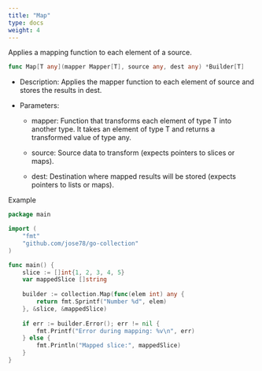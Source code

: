 ```yaml
---
title: "Map"
type: docs
weight: 4
---
```


Applies a mapping function to each element of a source.

```go
func Map[T any](mapper Mapper[T], source any, dest any) *Builder[T]
```

* Description: Applies the mapper function to each element of source and stores the results in dest.
* Parameters:
    
    * mapper: Function that transforms each element of type T into another type. It takes an element of type T and returns a transformed value of type any.

    * source: Source data to transform (expects pointers to slices or maps).

    * dest: Destination where mapped results will be stored (expects pointers to lists or maps).

Example

```go
package main

import (
	"fmt"
	"github.com/jose78/go-collection"
)

func main() {
	slice := []int{1, 2, 3, 4, 5}
	var mappedSlice []string
	
	builder := collection.Map(func(elem int) any {
		return fmt.Sprintf("Number %d", elem)
	}, &slice, &mappedSlice)
	
	if err := builder.Error(); err != nil {
		fmt.Printf("Error during mapping: %v\n", err)
	} else {
		fmt.Println("Mapped slice:", mappedSlice)
	}
}
```
